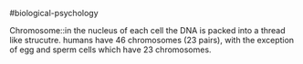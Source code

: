 #biological-psychology 

Chromosome::in the nucleus of each cell the DNA is packed into a thread like strucutre. humans have 46 chromosomes (23 pairs), with the exception of egg and sperm cells which have 23 chromosomes.